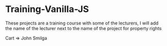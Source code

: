 # Training-Vanilla-JS

These projects are a training course with some of the lecturers, I will add the name of the lecturer next to the name of the project for property rights

Cart => John Smilga
